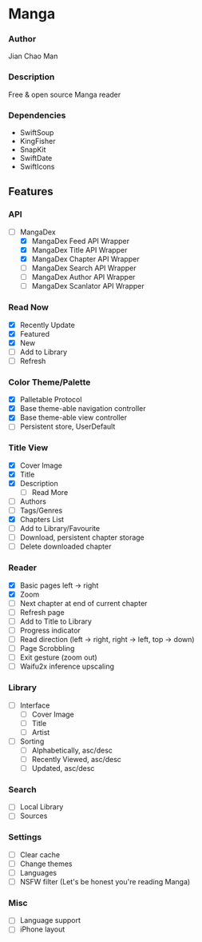 #  Manga

### Author
Jian Chao Man

### Description
Free & open source Manga reader

### Dependencies
- SwiftSoup
- KingFisher
- SnapKit
- SwiftDate
- SwiftIcons    

## Features

### API
- [ ] MangaDex
    - [x] MangaDex Feed API Wrapper
    - [x] MangaDex Title API Wrapper
    - [x] MangaDex Chapter API Wrapper
    - [ ] MangaDex Search API Wrapper
    - [ ] MangaDex Author API Wrapper
    - [ ] MangaDex Scanlator API Wrapper

### Read Now
- [x] Recently Update
- [x] Featured
- [x] New
- [ ] Add to Library
- [ ] Refresh

### Color Theme/Palette
- [x] Palletable Protocol
- [x] Base theme-able navigation controller
- [x] Base theme-able view controller
- [ ] Persistent store, UserDefault

### Title View
- [x] Cover Image
- [x] Title
- [x] Description
    - [ ] Read More
- [ ] Authors
- [ ] Tags/Genres
- [x] Chapters List
- [ ]  Add to Library/Favourite
- [ ]  Download, persistent chapter storage
- [ ]  Delete downloaded chapter

### Reader
- [x] Basic pages left -> right
- [x] Zoom
- [ ] Next chapter at end of current chapter
- [ ] Refresh page
- [ ] Add to Title to Library
- [ ] Progress indicator
- [ ] Read direction (left -> right, right -> left, top -> down)
- [ ] Page Scrobbling
- [ ] Exit gesture (zoom out) 
- [ ] Waifu2x inference upscaling 

### Library
- [ ] Interface
    - [ ] Cover Image
    - [ ] Title
    - [ ] Artist
- [ ] Sorting
    - [ ] Alphabetically, asc/desc
    - [ ] Recently Viewed, asc/desc
    - [ ] Updated, asc/desc
    
### Search
- [ ] Local Library
- [ ] Sources

### Settings
- [ ] Clear cache
- [ ] Change themes
- [ ] Languages
- [ ] NSFW filter (Let's be honest you're reading Manga)

### Misc
- [ ] Language support
- [ ] iPhone layout
